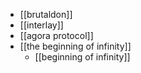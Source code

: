 - [[brutaldon]]
- [[interlay]]
- [[agora protocol]]
- [[the beginning of infinity]]
	- [[beginning of infinity]]